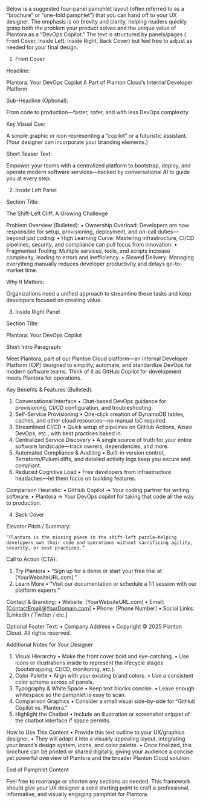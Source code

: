 Below is a suggested four-panel pamphlet layout (often referred to as a “brochure” or “one-fold pamphlet”) that you can
hand off to your UX designer. The emphasis is on brevity and clarity, helping readers quickly grasp both the problem
your product solves and the unique value of Plantora as a “DevOps Copilot.” The text is structured by panels/pages (
Front Cover, Inside Left, Inside Right, Back Cover) but feel free to adjust as needed for your final design.

1. Front Cover

Headline:

Plantora: Your DevOps Copilot
A Part of Planton Cloud’s Internal Developer Platform

Sub-Headline (Optional):

From code to production—faster, safer, and with less DevOps complexity.

Key Visual Cue:

A simple graphic or icon representing a “copilot” or a futuristic assistant. (Your designer can incorporate your
branding elements.)

Short Teaser Text:

Empower your teams with a centralized platform to bootstrap, deploy, and operate modern software services—backed by
conversational AI to guide you at every step.

2. Inside Left Panel

Section Title:

The Shift-Left Cliff: A Growing Challenge

Problem Overview (Bulleted):
• Ownership Overload: Developers are now responsible for setup, provisioning, deployment, and on-call duties—beyond just
coding.
• High Learning Curve: Mastering infrastructure, CI/CD pipelines, security, and compliance can pull focus from
innovation.
• Fragmented Tooling: Multiple services, tools, and scripts increase complexity, leading to errors and inefficiency.
• Slowed Delivery: Managing everything manually reduces developer productivity and delays go-to-market time.

Why It Matters:

Organizations need a unified approach to streamline these tasks and keep developers focused on creating value.

3. Inside Right Panel

Section Title:

Plantora: Your DevOps Copilot

Short Intro Paragraph:

Meet Plantora, part of our Planton Cloud platform—an Internal Developer Platform (IDP) designed to simplify, automate,
and standardize DevOps for modern software teams. Think of it as GitHub Copilot for development meets Plantora for
operations.

Key Benefits & Features (Bulleted):

1. Conversational Interface
   • Chat-based DevOps guidance for provisioning, CI/CD configuration, and troubleshooting.
2. Self-Service Provisioning
   • One-click creation of DynamoDB tables, caches, and other cloud resources—no manual IaC required.
3. Streamlined CI/CD
   • Quick setup of pipelines on GitHub Actions, Azure DevOps, etc., with best practices baked in.
4. Centralized Service Discovery
   • A single source of truth for your entire software landscape—track owners, dependencies, and more.
5. Automated Compliance & Auditing
   • Built-in version control, Terraform/Pulumi diffs, and detailed activity logs keep you secure and compliant.
6. Reduced Cognitive Load
   • Free developers from infrastructure headaches—let them focus on building features.

Comparison Heuristic:
• GitHub Copilot → Your coding partner for writing software.
• Plantora → Your DevOps copilot for taking that code all the way to production.

4. Back Cover

Elevator Pitch / Summary:

	“Plantora is the missing piece in the shift-left puzzle—helping developers own their code and operations without sacrificing agility, security, or best practices.”

Call to Action (CTA):

1. Try Plantora
   • “Sign up for a demo or start your free trial at [YourWebsiteURL.com].”
2. Learn More
   • “Visit our documentation or schedule a 1:1 session with our platform experts.”

Contact & Branding:
• Website: [YourWebsiteURL.com]
• Email: [ContactEmail@YourDomain.com]
• Phone: [Phone Number]
• Social Links: [LinkedIn / Twitter / etc.]

Optional Footer Text:
• Company Address
• Copyright © 2025 Planton Cloud. All rights reserved.

Additional Notes for Your Designer

1. Visual Hierarchy
   • Make the front cover bold and eye-catching.
   • Use icons or illustrations inside to represent the lifecycle stages (bootstrapping, CI/CD, monitoring, etc.).
2. Color Palette
   • Align with your existing brand colors.
   • Use a consistent color scheme across all panels.
3. Typography & White Space
   • Keep text blocks concise.
   • Leave enough whitespace so the pamphlet is easy to scan.
4. Comparison Graphics
   • Consider a small visual side-by-side for “GitHub Copilot vs. Plantora.”
5. Highlight the Chatbot
   • Include an illustration or screenshot snippet of the chatbot interface if space permits.

How to Use This Content
• Provide this text outline to your UX/graphics designer.
• They will adapt it into a visually appealing layout, integrating your brand’s design system, icons, and color palette.
• Once finalized, this brochure can be printed or shared digitally, giving your audience a concise yet powerful overview
of Plantora and the broader Planton Cloud solution.

End of Pamphlet Content

Feel free to rearrange or shorten any sections as needed. This framework should give your UX designer a solid starting
point to craft a professional, informative, and visually engaging pamphlet for Plantora.
